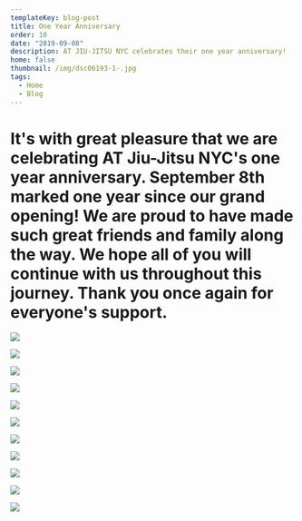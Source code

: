 ```yaml
---
templateKey: blog-post
title: One Year Anniversary
order: 10
date: "2019-09-08"
description: AT JIU-JITSU NYC celebrates their one year anniversary!
home: false
thumbnail: /img/dsc06193-1-.jpg
tags:
  - Home
  - Blog
---
```


# It's with great pleasure that we are celebrating AT Jiu-Jitsu NYC's one year anniversary. September 8th marked one year since our grand opening! We are proud to have made such great friends and family along the way. We hope all of you will continue with us throughout this journey. Thank you once again for everyone's support.

![](/img/dsc06193-1-.jpg)

![](/img/dsc06223.jpg)

![](/img/dsc06167.jpg)

![](/img/dsc06170.jpg)

![](/img/dsc06188.jpg)

![](/img/dsc06208.jpg)

![](/img/dsc06172.jpg)

![](/img/dsc06217.jpg)

![](/img/dsc06184.jpg)

![](/img/dsc06211.jpg)

![](/img/dsc06197.jpg)

